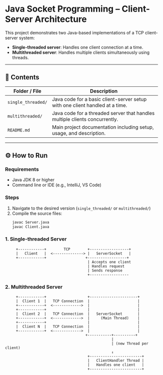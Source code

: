 # Java Socket Programming – Client-Server Architecture

This project demonstrates two Java-based implementations of a TCP client-server system:

- **Single-threaded server**: Handles one client connection at a time.
- **Multithreaded server**: Handles multiple clients simultaneously using threads.

---

## 📁 Contents

| Folder / File                          | Description                                                                                       |
|----------------------------------------|---------------------------------------------------------------------------------------------------|
| `single_threaded/`                     | Java code for a basic client-server setup with one client handled at a time.                      |
| `multithreaded/`                       | Java code for a threaded server that handles multiple clients concurrently.                       |
| `README.md`                            | Main project documentation including setup, usage, and description.                               |

---

## ⚙️ How to Run

### Requirements
- Java JDK 8 or higher
- Command line or IDE (e.g., IntelliJ, VS Code)

### Steps

1. Navigate to the desired version (`single_threaded/` or `multithreaded/`)
2. Compile the source files:
   ```bash
   javac Server.java
   javac Client.java

### 1. Single-threaded Server
         +------------+        TCP        +------------------+
         |   Client   |  <--------------> |   ServerSocket   |
         +------------+                  +------------------+
                                          | Accepts one client
                                          | Handles request
                                          | Sends response
                                          +------------------

### 2. Multithreaded Server
   
         +------------+                   +----------------------+
         |  Client 1  |   TCP Connection  |                      |
         +------------+  <------------->  |                      |
         +------------+                   |                      |
         |  Client 2  |   TCP Connection  |   ServerSocket       |
         +------------+  <------------->  |     (Main Thread)    |
         +------------+                   |                      |
         |  Client N  |   TCP Connection  |                      |
         +------------+  <------------->  |                      |
                                         +-----------+----------+
                                                     |
                                                     | (new Thread per client)
                                                     ↓
                                          +------------------------+
                                          |   ClientHandler Thread |
                                          |   Handles one client   |
                                          +------------------------+



